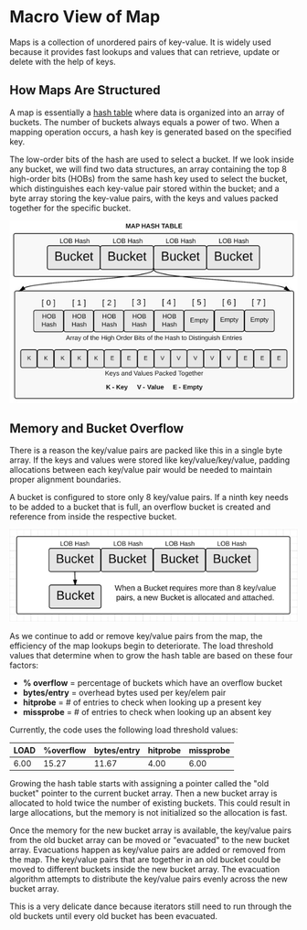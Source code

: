 # Macro View of Map

Maps is a collection of unordered pairs of key-value. It is widely used because it provides fast lookups and values that can retrieve, update or delete with the help of keys.

## How Maps Are Structured

A map is essentially a [hash table](https://en.wikipedia.org/wiki/Hash_table) where data is organized into an array of buckets. The number of buckets always equals a power of two. When a mapping operation occurs, a hash key is generated based on the specified key.

The low-order bits of the hash are used to select a bucket. If we look inside any bucket, we will find two data structures, an array containing the top 8 high-order bits (HOBs) from the same hash key used to select the bucket, which distinguishes each key-value pair stored within the bucket; and a byte array storing the key-value pairs, with the keys and values packed together for the specific bucket.

![Hash Map](images/hash-map.jpg)

## Memory and Bucket Overflow

There is a reason the key/value pairs are packed like this in a single byte array. If the keys and values were stored like key/value/key/value, padding allocations between each key/value pair would be needed to maintain proper alignment boundaries.

A bucket is configured to store only 8 key/value pairs. If a ninth key needs to be added to a bucket that is full, an overflow bucket is created and reference from inside the respective bucket.

![Bucket Overflow](images/bucket-overflow.png)

As we continue to add or remove key/value pairs from the map, the efficiency of the map lookups begin to deteriorate. The load threshold values that determine when to grow the hash table are based on these four factors:

- **% overflow**   = percentage of buckets which have an overflow bucket
- **bytes/entry**  = overhead bytes used per key/elem pair
- **hitprobe**     = # of entries to check when looking up a present key
- **missprobe**    = # of entries to check when looking up an absent key

Currently, the code uses the following load threshold values:

| LOAD | %overflow | bytes/entry | hitprobe | missprobe |
|------|-----------|-------------|----------|-----------|
| 6.00 | 15.27     | 11.67       |   4.00   | 6.00      |

Growing the hash table starts with assigning a pointer called the "old bucket" pointer to the current bucket array. Then a new bucket array is allocated to hold twice the number of existing buckets. This could result in large allocations, but the memory is not initialized so the allocation is fast.

Once the memory for the new bucket array is available, the key/value pairs from the old bucket array can be moved or "evacuated" to the new bucket array. Evacuations happen as key/value pairs are added or removed from the map. The key/value pairs that are together in an old bucket could be moved to different buckets inside the new bucket array. The evacuation algorithm attempts to distribute the key/value pairs evenly across the new bucket array.

This is a very delicate dance because iterators still need to run through the old buckets until every old bucket has been evacuated.
